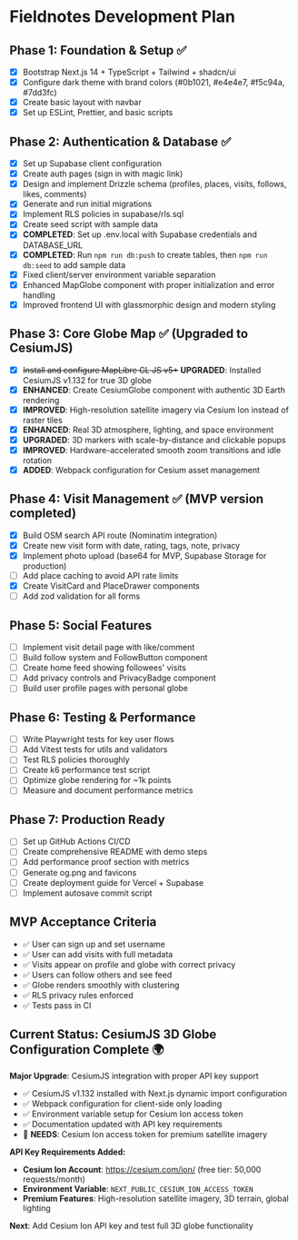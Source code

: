 # Fieldnotes Development Plan

## Phase 1: Foundation & Setup ✅
- [x] Bootstrap Next.js 14 + TypeScript + Tailwind + shadcn/ui
- [x] Configure dark theme with brand colors (#0b1021, #e4e4e7, #f5c94a, #7dd3fc)
- [x] Create basic layout with navbar
- [x] Set up ESLint, Prettier, and basic scripts

## Phase 2: Authentication & Database ✅
- [x] Set up Supabase client configuration
- [x] Create auth pages (sign in with magic link)
- [x] Design and implement Drizzle schema (profiles, places, visits, follows, likes, comments)
- [x] Generate and run initial migrations
- [x] Implement RLS policies in supabase/rls.sql
- [x] Create seed script with sample data
- [x] **COMPLETED**: Set up .env.local with Supabase credentials and DATABASE_URL
- [x] **COMPLETED**: Run `npm run db:push` to create tables, then `npm run db:seed` to add sample data
- [x] Fixed client/server environment variable separation
- [x] Enhanced MapGlobe component with proper initialization and error handling
- [x] Improved frontend UI with glassmorphic design and modern styling

## Phase 3: Core Globe Map ✅ (Upgraded to CesiumJS)
- [x] ~~Install and configure MapLibre GL JS v5+~~ **UPGRADED**: Installed CesiumJS v1.132 for true 3D globe
- [x] **ENHANCED**: Create CesiumGlobe component with authentic 3D Earth rendering
- [x] **IMPROVED**: High-resolution satellite imagery via Cesium Ion instead of raster tiles
- [x] **ENHANCED**: Real 3D atmosphere, lighting, and space environment
- [x] **UPGRADED**: 3D markers with scale-by-distance and clickable popups  
- [x] **IMPROVED**: Hardware-accelerated smooth zoom transitions and idle rotation
- [x] **ADDED**: Webpack configuration for Cesium asset management

## Phase 4: Visit Management ✅ (MVP version completed)
- [x] Build OSM search API route (Nominatim integration)
- [x] Create new visit form with date, rating, tags, note, privacy
- [x] Implement photo upload (base64 for MVP, Supabase Storage for production)
- [ ] Add place caching to avoid API rate limits
- [x] Create VisitCard and PlaceDrawer components
- [ ] Add zod validation for all forms

## Phase 5: Social Features
- [ ] Implement visit detail page with like/comment
- [ ] Build follow system and FollowButton component
- [ ] Create home feed showing followees' visits
- [ ] Add privacy controls and PrivacyBadge component
- [ ] Build user profile pages with personal globe

## Phase 6: Testing & Performance
- [ ] Write Playwright tests for key user flows
- [ ] Add Vitest tests for utils and validators
- [ ] Test RLS policies thoroughly
- [ ] Create k6 performance test script
- [ ] Optimize globe rendering for ~1k points
- [ ] Measure and document performance metrics

## Phase 7: Production Ready
- [ ] Set up GitHub Actions CI/CD
- [ ] Create comprehensive README with demo steps
- [ ] Add performance proof section with metrics
- [ ] Generate og.png and favicons
- [ ] Create deployment guide for Vercel + Supabase
- [ ] Implement autosave commit script

## MVP Acceptance Criteria
- ✅ User can sign up and set username
- ✅ User can add visits with full metadata
- ✅ Visits appear on profile and globe with correct privacy
- ✅ Users can follow others and see feed
- ✅ Globe renders smoothly with clustering
- ✅ RLS privacy rules enforced
- ✅ Tests pass in CI

## Current Status: CesiumJS 3D Globe Configuration Complete 🌍
**Major Upgrade**: CesiumJS integration with proper API key support
- ✅ CesiumJS v1.132 installed with Next.js dynamic import configuration
- ✅ Webpack configuration for client-side only loading  
- ✅ Environment variable setup for Cesium Ion access token
- ✅ Documentation updated with API key requirements
- 🔧 **NEEDS**: Cesium Ion access token for premium satellite imagery

**API Key Requirements Added:**
- **Cesium Ion Account**: https://cesium.com/ion/ (free tier: 50,000 requests/month)
- **Environment Variable**: `NEXT_PUBLIC_CESIUM_ION_ACCESS_TOKEN`
- **Premium Features**: High-resolution satellite imagery, 3D terrain, global lighting

**Next**: Add Cesium Ion API key and test full 3D globe functionality